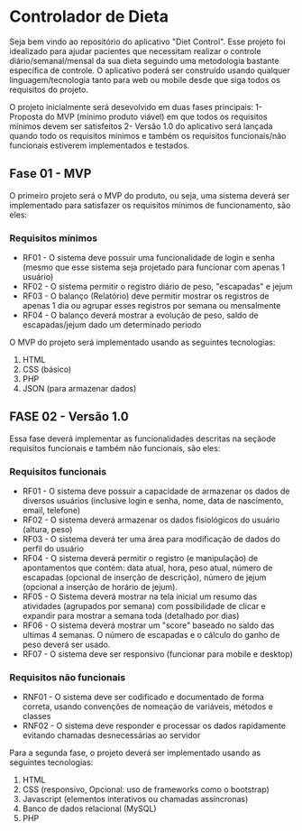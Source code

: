 # Controlador de Dieta

Seja bem vindo ao repositório do aplicativo "Diet Control". Esse projeto foi idealizado para ajudar pacientes que necessitam realizar o controle diário/semanal/mensal da sua dieta seguindo uma metodologia bastante específica de controle. O aplicativo poderá ser construído usando qualquer linguagem/tecnologia tanto para web ou mobile desde que siga todos os requisitos do projeto. 

O projeto inicialmente será desevolvido em duas fases principais: 
1- Proposta do MVP (mínimo produto viável) em que todos os requisitos mínimos devem ser satisfeitos
2- Versão 1.0 do aplicativo será lançada quando todo os requisitos mínimos e também os requisitos funcionais/não funcionais estiverem implementados e testados.

## Fase 01 - MVP

O primeiro projeto será o MVP do produto, ou seja, uma sistema deverá ser implementado para satisfazer os requisitos mínimos de funcionamento, são eles: 

### Requisitos mínimos

- RF01 - O sistema deve possuir uma funcionalidade de login e senha (mesmo que esse sistema seja projetado para funcionar com apenas 1 usuário)
- RF02 - O sistema permitir o registro diário de peso, "escapadas" e jejum
- RF03 - O balanço (Relatório) deve permitir mostrar os registros de apenas 1 dia ou agrupar esses registros por semana ou mensalmente
- RF04 - O balanço deverá mostrar a evolução de peso, saldo de escapadas/jejum dado um determinado periodo

O MVP do projeto será implementado usando as seguintes tecnologias:
1. HTML
2. CSS (básico)
3. PHP
4. JSON (para armazenar dados)


## FASE 02 - Versão 1.0

Essa fase deverá implementar as funcionalidades descritas na seçãode requisitos funcionais e também não funcionais, são eles:

### Requisitos funcionais

- RF01 - O sistema deve possuir a capacidade de armazenar os dados de diversos usuários (inclusive login e senha, nome, data de nascimento, email, telefone)
- RF02 - O sistema deverá armazenar os dados fisiológicos do usuário (altura, peso)
- RF03 - O sistema deverá ter uma área para modificação de dados do perfil do usuário 
- RF04 - O sistema deverá permitir o registro (e manipulação) de apontamentos que contém: data atual, hora, peso atual, número de escapadas (opcional de inserção de descrição), número de jejum (opcional a inserção de horário de jejum).
- RF05 - O Sistema deverá mostrar na tela inicial um resumo das atividades (agrupados por semana) com possibilidade de clicar e expandir para mostrar a semana toda (detalhado por dias)
- RF06 - O sistema deverá mostrar um "score" baseado no saldo das ultimas 4 semanas. O número de escapadas e o cálculo do ganho de peso deverá ser usado.
- RF07 - O sistema deve ser responsivo (funcionar para mobile e desktop)

### Requisitos não funcionais

- RNF01 - O sistema deve ser codificado e documentado de forma correta, usando convenções de nomeação de variáveis, métodos e classes
- RNF02 - O sistema deve responder e processar os dados rapidamente evitando chamadas desnecessárias ao servidor


Para a segunda fase, o projeto deverá ser implementado usando as seguintes tecnologias:
1. HTML
2. CSS (responsivo, Opcional: uso de frameworks como o bootstrap)
3. Javascript (elementos interativos ou chamadas assíncronas)
4. Banco de dados relacional (MySQL)
5. PHP
